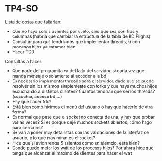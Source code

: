 # TP4-SO

Lista de cosas que faltarian:
- Que no haya solo 5 asientos por vuelo, sino que sea con filas y columnas (habria que cambiar la estructura de la tabla de BD Flights)
- Consultar para qué tendríamos que implementar threads, si con procesos hijos ya estamos bien
- Hacer TDD

Consultas a hacer:
- Que parte del programita va del lado del servidor, si cada vez que manda mensaje o solamente al acceder a la bd
- Es necesario implementar threads para el servidor, dado que se puede resolver sin los mismos simplemente con forks y que haya muchos hijos escuchando a distintos clientes? Cuantos tendrían que ser los threads?(escuchar, acceso bd,...)
- Hay que hacer tdd?
- Está bien como hicimos el menú del usuario o hay que hacerlo de otra forma?
- Es normal que pase que el socket no conecta de una, y hay que probar varias veces? Si es porque dejé muchos sockets abiertos, cómo hago para cerrarlos?
- Se van a poner muy detallistas con las validaciones de la interfaz de usuario, o lo que mas miran es el socket?
- Hice que el avion tenga 5 asientos como un ejemplo, esta bien?
- Donde puedo meter los wait de los procesos hijos? Por ahora hice que tenga que alcanzar el maximo de clientes para hacer el wait
